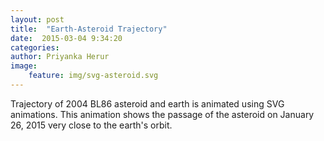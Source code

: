 ```yaml
---
layout: post
title:  "Earth-Asteroid Trajectory"
date:  2015-03-04 9:34:20
categories: 
author: Priyanka Herur
image: 
    feature: img/svg-asteroid.svg
---
```


Trajectory of 2004 BL86 asteroid and earth is animated using SVG animations. This animation shows the passage of the asteroid on January 26, 2015 very close to the earth's orbit.

[animation]:   http://priyanka-herur.github.io/SVG-Animation-Samples/Asteroid/asteroid.html
[priyanka-gh]:  https://github.com/priyanka-herur/
[nasa-link]:  http://www.jpl.nasa.gov/news/news.php?feature=4441
